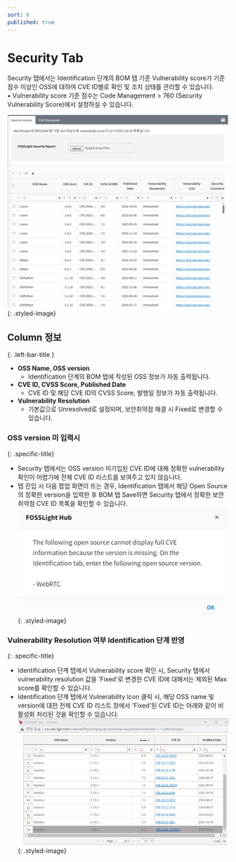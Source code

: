 ```yaml
---
sort: 6
published: true
---
```


# Security Tab
<div class="note">
Security 탭에서는 Identification 단계의 BOM 탭 기준 Vulnerability score가 기준 점수 이상인 OSS에 대하여 CVE ID별로 확인 및 조치 상태를 관리할 수 있습니다. <br>
    •  Vulnerability score 기준 점수는 Code Management > 760 (Security Vulnerability Score)에서 설정하실 수 있습니다.   
</div>

![prj](images/6_sec_list.PNG){: .styled-image}  

## Column 정보
{: .left-bar-title }
- **OSS Name, OSS version**
    - Identification 단계의 BOM 탭에 작성된 OSS 정보가 자동 출력됩니다.
- **CVE ID, CVSS Score, Published Date**
    - CVE ID 및 해당 CVE ID의 CVSS Score, 발행일 정보가 자동 출력됩니다. 
- **Vulnerability Resolution**
    - 기본값으로 Unresolved로 설정되며, 보안취약점 해결 시 Fixed로 변경할 수 있습니다. 

### OSS version 미 입력시
{: .specific-title}
- Security 탭에서는 OSS version 미기입된 CVE ID에 대해 정확한 vulnerability 확인이 어렵기에 전체 CVE ID 리스트를 보여주고 있지 않습니다.
- 탭 진입 시 다음 팝업 화면이 뜨는 경우, Identification 탭에서 해당 Open Source의 정확한 version을 입력한 후 BOM 탭 Save하면 
Security 탭에서 정확한 보안취약점 CVE ID 목록을 확인할 수 있습니다.  
![prj](images/6_sec_popup.PNG){: .styled-image}  

### Vulnerability Resolution 여부 Identification 단계 반영
{: .specific-title}
- Identification 단계 탭에서 Vulnerability score 확인 시, Security 탭에서 vulnerability resolution 값을 'Fixed'로 변경한 CVE ID에 대해서는 제외된 Max score를 확인할 수 있습니다.
- Identification 단계 탭에서 Vulnerability Icon 클릭 시, 해당 OSS name 및 version에 대한 전체 CVE ID 리스트 창에서 'Fixed'된 CVE ID는 아래와 같이 비활성화 처리된 것을 확인할 수 있습니다.  
![fixed](images/6_sec_fixed.png){: .styled-image}  

